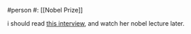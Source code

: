 #person 
#: [[Nobel Prize]]

i should read [this interview](https://www.pnas.org/doi/10.1073/pnas.2119757118), and watch her nobel lecture later.